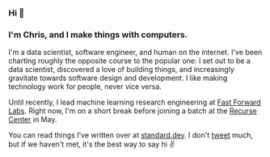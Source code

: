 ### Hi 👋

### I'm Chris, and I make things with computers.

I'm a data scientist, software engineer, and human on the internet. I've been charting roughly the opposite course to the popular one: I set out to be a data scientist, discovered a love of building things, and increasingly gravitate towards software design and development. I like making technology work for people, never vice versa.

Until recently, I lead machine learning research engineering at [Fast Forward Labs](https://github.com/fastforwardlabs). Right now, I'm on a short break before joining a batch at the [Recurse Center](https://www.recurse.com) in May.

You can read things I've written over at [standard.dev](https://standard.dev). I don't [tweet](https://twitter.com/_cjwallace) much, but if we haven't met, it's the best way to say hi ✌️
